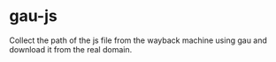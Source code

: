# gau-js
Collect the path of the js file from the wayback machine using gau and download it from the real domain.
